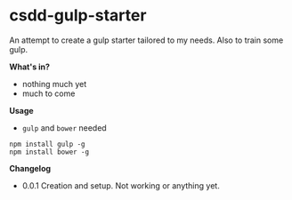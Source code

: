 # csdd-gulp-starter
An attempt to create a gulp starter tailored to my needs. Also to train some gulp.

**What's in?**

+ nothing much yet
+ much to come

**Usage**

+ `gulp` and `bower` needed
``` npm
npm install gulp -g
npm install bower -g
```


**Changelog**

+ 0.0.1
Creation and setup. Not working or anything yet.